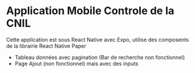 # Application Mobile Controle de la CNIL
Cette application est sous React Native avec Expo, utilise des composents de la librairie React Native Paper
- Tableau données avec pagination (Bar de recherche non fonctionnel)
- Page Ajout (non fonctionnel) mais avec des inputs
